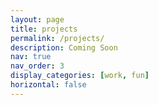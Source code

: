```yaml
---
layout: page
title: projects
permalink: /projects/
description: Coming Soon
nav: true
nav_order: 3
display_categories: [work, fun]
horizontal: false
---
```

